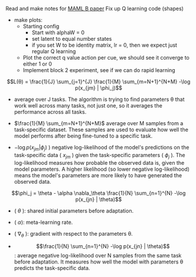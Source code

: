 Read and make notes for [MAML B paper]([https://arxiv.org/pdf/1801.08930.pdf](https://arxiv.org/pdf/1801.08930.pdf))
Fix up Q learning code (shapes)
- make plots: 
	- Starting config
		- Start with alphaW = 0
		- set latent to equal number states
		- if you set W to be identity matrix, lr = 0, then we expect just regular Q learning
	- Plot the correct q value action per cue, we should see it converge to either 1 or 0
	- Implement block 2 experiment, see if we can do rapid learning



$$L(θ) = \frac{1}{J} \sum_{j=1}^{J} \frac{1}{M} \sum_{m=N+1}^{N+M} -\log p(x_{jm} | \phi_j)$$ 

-  average over J tasks. The algorithm is trying to find parameters θ that work well across many tasks, not just one, so it averages the performance across all tasks.

- $\frac{1}{M} \sum_{m=N+1}^{N+M}$ average over M samples from a task-specific dataset. These samples are used to evaluate how well the model performs after being fine-tuned to a specific task.

-  $-\log p(x_{jm} | \phi_j)$ \) negative log-likelihood of the model's predictions on the task-specific data \( $x_{jm}$ \) given the task-specific parameters \( $\phi_j$ \). The log-likelihood measures how probable the observed data is, given the model parameters. A higher likelihood (so lower negative log-likelihood) means the model's parameters are more likely to have generated the observed data.

$$\phi_j = \theta - \alpha \nabla_\theta \frac{1}{N} \sum_{n=1}^{N} -\log p(x_{jn} | \theta)$$ 

  - \( $\theta$ \): shared initial parameters before adaptation.
  
  - \( $\alpha$\): meta-learning rate. 
  
  - \( $\nabla_\theta$ \): gradient with respect to the parameters θ.
  
  - $$\frac{1}{N} \sum_{n=1}^{N} -\log p(x_{jn} | \theta)$$:  average negative log-likelihood over N samples from the same task before adaptation. It measures how well the model with parameters θ predicts the task-specific data.
